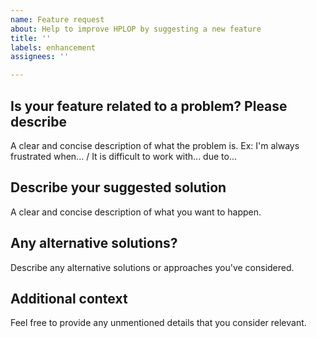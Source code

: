 ```yaml
---
name: Feature request
about: Help to improve HPLOP by suggesting a new feature
title: ''
labels: enhancement
assignees: ''

---
```


## Is your feature related to a problem? Please describe
A clear and concise description of what the problem is. Ex: I'm always frustrated when... / It is difficult to work with... due to...

## Describe your suggested solution
A clear and concise description of what you want to happen.

## Any alternative solutions?
Describe any alternative solutions or approaches you've considered.

## Additional context
Feel free to provide any unmentioned details that you consider relevant.
